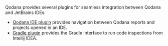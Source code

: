 [//]: # (title: Qodana plugins)

Qodana provides several plugins for seamless integration between Qodana and JetBrains IDEs:

- [Qodana IDE plugin](qodana-ide-plugin-cloud.md) provides navigation between Qodana reports and projects opened in an IDE.
- [Gradle plugin](qodana_gradle_plugin.md) provides the Gradle interface to run code inspections from Intellij IDEA.


<!-- - TeamCity plugins:
   - [Qodana plugin](qodana-teamcity-plugin.md) provides the Qodana IntelliJ linter, Qodana UI and extension point for other linters support.
   - [Clone Finder plugin](clone-finder-teamcity-plugin.md) adds the Qodana Clone Finder linter support.
   - [License Audit plugin](license-audit-teamcity-plugin.md) adds the Qodana License Audit linter support.

-->

